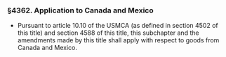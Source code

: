 ### §4362. Application to Canada and Mexico
* Pursuant to article 10.10 of the USMCA (as defined in section 4502 of this title) and section 4588 of this title, this subchapter and the amendments made by this title shall apply with respect to goods from Canada and Mexico.